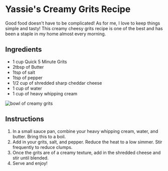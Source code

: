 <!DOCTYPE html>
<html lang="en">
  <head>
    <meta charset="UTF-8">
  </head>
    <body>
      <h1>Yassie's Creamy Grits Recipe</h1>
      <p>Good food doesn't have to be complicated! As for me, I love to keep things simple and tasty! This creamy cheesy grits recipe is one of the best and has been a staple in my home almost every morning.</p>
      <h2>Ingredients</h2>
      <ul>
        <li>1 cup Quick 5 Minute Grits</li>
        <li>2tbsp of Butter</li>
        <li>1tsp of salt</li>
        <li>1tsp of pepper</li>
        <li>1/2 cup of shredded sharp cheddar cheese</li>
        <li>1 cup of water</li>
        <li>1 cup of heavy whipping cream</li></ul>
      <img src="https://40aprons.com/wp-content/uploads/2020/04/classic-creamy-grits-recipe-9.jpg" alt="bowl of creamy grits">
      <h2>Instructions</h2>
      <ol>
        <li>In a small sauce pan, combine your heavy whipping cream, water, and butter. Bring this to a boil.</li>
        <li>Add in your grits, salt, and pepper. Reduce the heat to a low simmer. Stir frequently to reduce clumps.</li>
        <li>Once the grits are of a creamy texture, add in the shredded cheese and stir until blended.</li>
        <li>Serve and enjoy!</li></ol>
    </body>
    </html>
